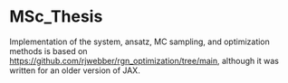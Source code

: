 # MSc_Thesis

Implementation of the system, ansatz, MC sampling, and optimization methods is based on https://github.com/rjwebber/rgn_optimization/tree/main, although it was written for an older version of JAX.
